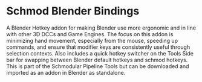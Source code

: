 # Schmod Blender Bindings
A Blender Hotkey addon for making Blender use more ergonomic and in line with other 3D DCCs and Game Engines. The focus on this addon is minimizing hand movement, especially from the mouse, speeding up commands, and ensure that modifier keys are consistently useful through selection contexts. Also includes a quick hotkey switcher on the Tools Side bar for swapping between Blender default hotkeys and schmod hotkeys. This is part of the Schmodular Pipeline Tools but can be downloaded and imported as an addon in Blender as standalone.
